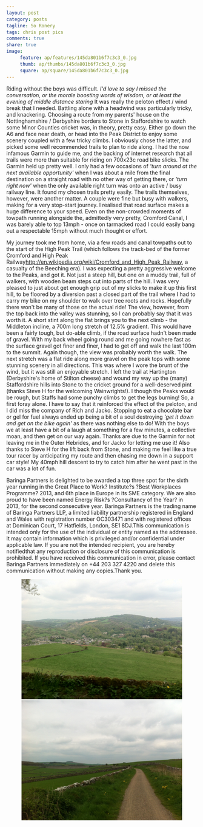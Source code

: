 ```yaml
---
layout: post
category: posts
tagline: So Ronery
tags: chris post pics
comments: true
share: true
image: 
     feature: ap/features/145da801b6f7c3c3_0.jpg
     thumb: ap/thumbs/145da801b6f7c3c3_0.jpg
     square: ap/square/145da801b6f7c3c3_0.jpg
---
```

Riding without the boys was difficult.
*I'd love to say I missed the conversation, or the morale boosting words of wisdom, or at least the evening of middle distance staring*
It was really the peloton effect / wind break that I needed.  Battling alone with a headwind was particularly tricky, and knackering.
Choosing a route from my parents' house on the Nottinghamshire / Derbyshire borders to Stone in Staffordshire to watch some Minor Counties cricket was, in theory, pretty easy.
Either go down the A6 and face near death, or head into the Peak District to enjoy some scenery coupled with a few tricky climbs.  I obviously chose the latter, and picked some well recommended trails to plan to ride along.  I had the now infamous Garmin to guide me, and the backing of internet research that all trails were more than suitable for riding on 700x23c road bike slicks.
The Garmin held up pretty well.  I only had a few occasions of
*'turn around at the next available opportunity'*
when I was about a mile from the final destination on a straight road with no other way of getting there, or
*'turn right now'*
when the only available right turn was onto an active / busy railway line.
It found my chosen trails pretty easily.  The trails themselves, however, were another matter.  A couple were fine but busy with walkers, making for a very stop-start journey.  I realised that road surface makes a huge difference to your speed.  Even on the non-crowded moments of towpath running alongside the, admittedly very pretty, Cromford Canal, I was barely able to top 13mph - once on tarmacked road I could easily bang out a respectable 15mph without much thought or effort.

My journey took me from home, via a few roads and canal towpaths out to the start of the High Peak Trail (which follows the track-bed of the former Cromford and High Peak Railway<http://en.wikipedia.org/wiki/Cromford_and_High_Peak_Railway>, a casualty of the Beeching era).  I was expecting a pretty aggressive welcome to the Peaks, and got it.  Not just a steep hill, but one on a muddy trail, full of walkers, with wooden beam steps cut into parts of the hill.  I was very pleased to just about get enough grip out of my slicks to make it up this first hill, to be floored by a diversion past a closed part of the trail where I had to carry my bike on my shoulder to walk over tree roots and rocks.  Hopefully there won't be many of those on the actual ride!
The view, however, from the top back into the valley was stunning, so I can probably say that it was worth it.  A short stint along the flat brings you to the next climb - the Middleton incline, a 700m long stretch of 12.5% gradient.  This would have been a fairly tough, but do-able climb, if the road surface hadn't been made of gravel.  With my back wheel going round and me going nowhere fast as the surface gravel got finer and finer, I had to get off and walk the last 100m to the summit.  Again though, the view was probably worth the walk.
The next stretch was a flat ride along more gravel on the peak tops with some stunning scenery in all directions.  This was where I wore the brunt of the wind, but it was still an enjoyable stretch.  I left the trail at Hartington (Derbyshire's home of Stilton cheese) and wound my way up the (many) Staffordshire hills into Stone to the cricket ground for a well-deserved pint (thanks Steve H for the welcoming Wainwrights!).  I though the Peaks would be rough, but Staffs had some punchy climbs to get the legs burning!
So, a first foray alone.  I have to say that it reinforced the effect of the peloton, and I did miss the company of Rich and Jacko.  Stopping to eat a chocolate bar or gel for fuel always ended up being a bit of a soul destroying
*'get it down and get on the bike again'*
as there was nothing else to do!  With the boys we at least have a bit of a laugh at something for a few minutes, a collective moan, and then get on our way again.
Thanks are due to the Garmin for not leaving me in the Outer Hebrides, and for Jacko for letting me use it!  Also thanks to Steve H for the lift back from Stone, and making me feel like a true tour racer by anticipating my route and then chasing me down in a support car style!  My 40mph hill descent to try to catch him after he went past in the car was a lot of fun.


Baringa Partners is delighted to be awarded a top three spot for the sixth year running in the Great Place to Work? Institute?s ?Best Workplaces Programme? 2013, and 6th place in Europe in its SME category. We are also proud to have been named Energy Risk?s ?Consultancy of the Year? in 2013, for the second consecutive year.
Baringa Partners is the trading name of Baringa Partners LLP, a limited liability partnership registered in England and Wales with registration number OC303471 and with registered offices at Dominican Court, 17 Hatfields, London, SE1 8DJ.This communication is intended only for the use of the individual or entity named as the addressee. It may contain information which is privileged and/or confidential under applicable law. If you are not the intended recipient, you are hereby notifiedthat any reproduction or disclosure of this communication is prohibited. If you have received this communication in error, please contact Baringa Partners immediately on +44 203 327 4220 and delete this communication without making any copies.Thank you.
<figure class="half">
<a href="/images/ap/standard/145da801b6f7c3c3_0.jpg">
<img src="/images/ap/standard/145da801b6f7c3c3_0.jpg">
</a><a href="/images/ap/standard/145da801b6f7c3c3_1.jpg">
<img src="/images/ap/standard/145da801b6f7c3c3_1.jpg">
</a></figure>